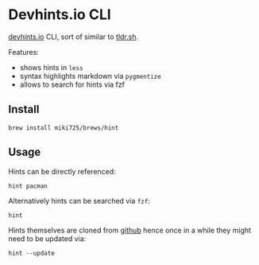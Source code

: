 # Devhints.io CLI

[devhints.io](https://devhints.io/) CLI,
sort of similar to [tldr.sh](https://tldr.sh/).

Features:

* shows hints in `less`
* syntax highlights markdown via `pygmentize`
* allows to search for hints via fzf

## Install

```
brew install miki725/brews/hint
```

## Usage

Hints can be directly referenced:

```
hint pacman
```

Alternatively hints can be searched via `fzf`:

```
hint
```

Hints themselves are cloned from [github](https://github.com/rstacruz/cheatsheets)
hence once in a while they might need to be updated via:

```
hint --update
```
